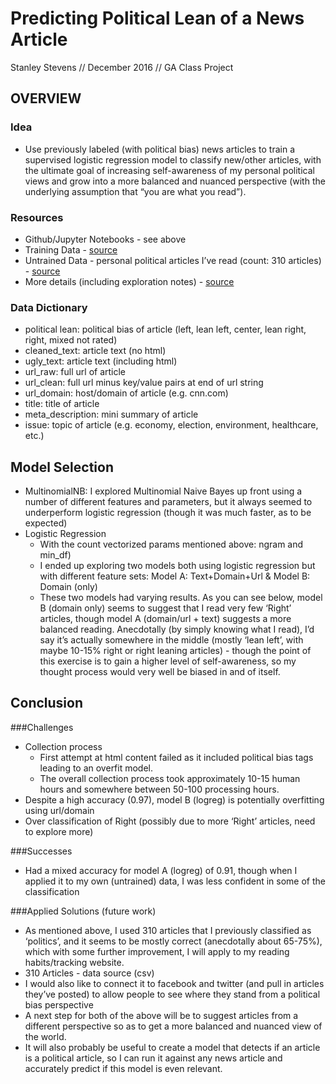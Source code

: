 # Predicting Political Lean of a News Article
Stanley Stevens // December 2016 // GA Class Project

## OVERVIEW
### Idea
  - Use previously labeled (with political bias) news articles to train a supervised logistic regression model to classify new/other articles, with the ultimate goal of increasing self-awareness of my personal political views and grow into a more balanced and nuanced perspective (with the underlying assumption that “you are what you read”).

### Resources
- Github/Jupyter Notebooks - see above
- Training Data - [source](https://www.dropbox.com/s/6vwbaqwxnd5z8e6/training_data.csv?dl=0)
- Untrained Data - personal political articles I’ve read (count: 310 articles) - [source](https://dataclips.heroku.com/heuwkhqdpstqyonvfywticdmeuir-political_bookmarks.csv)
- More details (including exploration notes) - [source](https://docs.google.com/document/d/1GYnSqb1Qq60_JRr4x2G-FhF2Rl6hmLxO8EETNWUelgs/edit)

### Data Dictionary
- political lean: political bias of article (left, lean left, center, lean right, right, mixed not rated)
- cleaned_text: article text (no html)
- ugly_text: article text (including html)
- url_raw: full url of article
- url_clean: full url minus key/value pairs at end of url string
- url_domain: host/domain of article (e.g. cnn.com)
- title: title of article
- meta_description: mini summary of article
- issue: topic of article (e.g. economy, election, environment, healthcare, etc.)

## Model Selection
- MultinomialNB: I explored Multinomial Naive Bayes up front using a number of different features and parameters, but it always seemed to underperform logistic regression (though it was much faster, as to be expected)
- Logistic Regression
  - With the count vectorized params mentioned above: ngram and min_df)
  - I ended up exploring two models both using logistic regression but with different feature sets: Model A: Text+Domain+Url & Model B: Domain (only)
  - These two models had varying results. As you can see below, model B (domain only) seems to suggest that I read very few ‘Right’ articles, though model A (domain/url + text) suggests a more balanced reading. Anecdotally (by simply knowing what I read), I’d say it’s actually somewhere in the middle (mostly ‘lean left’, with maybe 10-15% right or right leaning articles) - though the point of this exercise is to gain a higher level of self-awareness, so my thought process would very well be biased in and of itself.

## Conclusion
###Challenges
- Collection process
  - First attempt at html content failed as it included political bias tags leading to an overfit model.
  - The overall collection process took approximately 10-15 human hours and somewhere between 50-100 processing hours.
- Despite a high accuracy (0.97), model B (logreg) is potentially overfitting using url/domain
- Over classification of Right (possibly due to more ‘Right’ articles, need to explore more)

###Successes
- Had a mixed accuracy for model A (logreg) of 0.91, though when I applied it to my own (untrained) data, I was less confident in some of the classification

###Applied Solutions (future work)
- As mentioned above, I used 310 articles that I previously classified as ‘politics’, and it seems to be mostly correct (anecdotally about 65-75%), which with some further improvement, I will apply to my reading habits/tracking website.
- 310 Articles - data source (csv)
- I would also like to connect it to facebook and twitter (and pull in articles they’ve posted) to allow people to see where they stand from a political bias perspective
- A next step for both of the above will be to suggest articles from a different perspective so as to get a more balanced and nuanced view of the world.
- It will also probably be useful to create a model that detects if an article is a political article, so I can run it against any news article and accurately predict if this model is even relevant.
